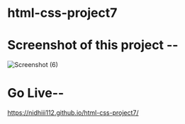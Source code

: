 # html-css-project7

# Screenshot of this project --

![Screenshot (6)](https://github.com/nidhiii112/html-css-project7/assets/117963273/4bd86c71-900f-434c-9c10-b67a51ff717a)

# Go Live--
https://nidhiii112.github.io/html-css-project7/ 

